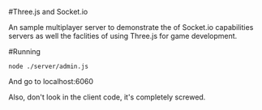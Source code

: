 #Three.js and Socket.io

An sample multiplayer server to demonstrate the of Socket.io capabilities servers as well the faclities of using Three.js for game development.

#Running

`node ./server/admin.js`

And go to localhost:6060

Also, don't look in the client code, it's completely screwed.